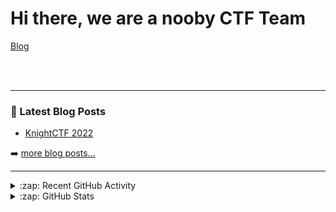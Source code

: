 # Hi there, we are a nooby CTF Team

[Blog](https://blog.escape-ctf.com)


<br />
<br />

---

### 📕 Latest Blog Posts

<!-- BLOG-POST-LIST:START -->
- [KnightCTF 2022](https://escape-ctf.github.io/2020/01/31/KnightCTF-Find-the-camera.html)
<!-- BLOG-POST-LIST:END -->

➡️ [more blog posts...](https://blog.escape-ctf.com)

---

<details>
  <summary>:zap: Recent GitHub Activity</summary>
  
<!--START_SECTION:activity-->
  [![Anurag's GitHub stats](https://github-readme-stats.vercel.app/api?username=ESCape-ctf&show_icons=true)]
<!--END_SECTION:activity-->

</details>

<details>
  <summary>:zap: GitHub Stats</summary>

</details>
